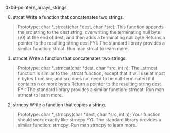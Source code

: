 
0x06-pointers_arrays_strings

0. strcat Write a function that concatenates two strings.
>Prototype: char *_strcat(char *dest, char *src);
>This function appends the src string to the dest string, overwriting the terminating null byte (\0) at the end of dest, and then adds a terminating null byte
>Returns a pointer to the resulting string dest
>FYI: The standard library provides a similar function: strcat. Run man strcat to learn more.

1. strncat Write a function that concatenates two strings.
>Prototype: char *_strncat(char *dest, char *src, int n);
>The _strncat function is similar to the _strcat function, except that
>it will use at most n bytes from src; and
>src does not need to be null-terminated if it contains n or more bytes
>Return a pointer to the resulting string dest
>FYI: The standard library provides a similar function: strncat. Run man strncat to learn more.

2. strncpy Write a function that copies a string.
>Prototype: char *_strncpy(char *dest, char *src, int n);
>Your function should work exactly like strncpy
>FYI: The standard library provides a similar function: strncpy. Run man strncpy to learn more.
